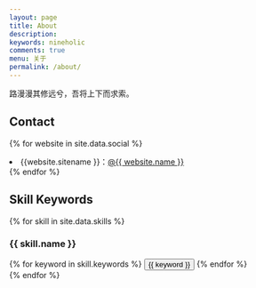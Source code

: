 ```yaml
---
layout: page
title: About
description: 
keywords: nineholic
comments: true
menu: 关于
permalink: /about/
---
```


路漫漫其修远兮，吾将上下而求索。

## Contact

{% for website in site.data.social %}
<li>{{website.sitename }}：<a href="{{ website.url }}" target="_blank">@{{ website.name }}</a></li>
{% endfor %}

## Skill Keywords

{% for skill in site.data.skills %}
### {{ skill.name }}
<div class="btn-inline">
{% for keyword in skill.keywords %}
<button class="btn btn-outline" type="button">{{ keyword }}</button>
{% endfor %}
</div>
{% endfor %}
